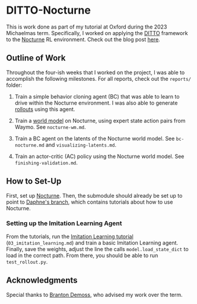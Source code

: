 # DITTO-Nocturne

This is work done as part of my tutorial at Oxford during the 2023 Michaelmas term. Specifically, I worked on applying the [DITTO](https://arxiv.org/abs/2302.03086) framework to the [Nocturne](https://github.com/facebookresearch/nocturne) RL environment. Check out the blog post [here](https://www.chrispondoc.com/tutorial-oxford/).

## Outline of Work

Throughout the four-ish weeks that I worked on the project, I was able to accomplish the following milestones. For all reports, check out the `reports/` folder:

1. Train a simple behavior cloning agent (BC) that was able to learn to drive within the Nocturne environment. I was also able to generate [rollouts](https://github.com/cpondoc/ditto-nocturne/blob/main/examples/test_rollout.py) using this agent.

2. Train a [world model](https://worldmodels.github.io/) on Nocturne, using expert state action pairs from Waymo. See `nocturne-wm.md`.

3. Train a BC agent on the latents of the Nocturne world model. See `bc-nocturne.md` and `visualizing-latents.md`.

4. Train an actor-critic (AC) policy using the Nocturne world model. See `finishing-validation.md`.

## How to Set-Up

First, set up [Nocturne](https://github.com/facebookresearch/nocturne). Then, the submodule should already be set up to point to [Daphne's branch](https://github.com/facebookresearch/nocturne/tree/ca024c35baf0aecb41fe928d025efe5808c3f0c8), which contains tutorials about how to use Nocturne.

### Setting up the Imitation Learning Agent

From the tutorials, run the [Imitation Learning tutorial](https://github.com/facebookresearch/nocturne/blob/ca024c35baf0aecb41fe928d025efe5808c3f0c8/docs/tutorials/03_imitation_learning.md) (`03_imitation_learning.md`) and train a basic Imitation Learning agent. Finally, save the weights, adjust the line the calls `model.load_state_dict` to load in the correct path. From there, you should be able to run `test_rollout.py`.

## Acknowledgments

Special thanks to [Branton Demoss](https://ori.ox.ac.uk/people/branton-demoss/), who advised my work over the term.
